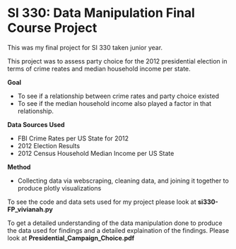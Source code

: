 # SI 330: Data Manipulation Final Course Project

This was my final project for SI 330 taken junior year.

This project was to assess party choice for the 2012 presidential election in terms of crime reates and median household income per state.

**Goal** 
- To see if a relationship between crime rates and party choice existed
- To see if the median household income also played a factor in that relationship.

**Data Sources Used**
- FBI Crime Rates per US State for 2012
- 2012 Election Results 
- 2012 Census Household Median Income per US State

**Method**
- Collecting data via webscraping, cleaning data, and joining it together to produce plotly visualizations

To see the code and data sets used for my project please look at **si330-FP_vivianah.py**

To get a detailed understanding of the data manipulation done to produce the data used for findings and a detailed explaination of the findings. Please look at **Presidential_Campaign_Choice.pdf**
